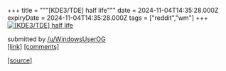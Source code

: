 +++
title = """[KDE3/TDE] half life"""
date = 2024-11-04T14:35:28.000Z
expiryDate = 2024-11-04T14:35:28.000Z
tags = ["reddit","wm"]
+++
[![[KDE3/TDE] half life](https://preview.redd.it/vpwyks7mbwyd1.png?width=640&crop=smart&auto=webp&s=6198782b39cb96e914c3fa43cb57ad08eb47d8a8 "[KDE3/TDE] half life")](https://www.reddit.com/r/unixporn/comments/1gjfov0/kde3tde_half_life/)

submitted by [/u/WindowsUserOG](https://www.reddit.com/user/WindowsUserOG)  
[\[link\]](https://i.redd.it/vpwyks7mbwyd1.png) [\[comments\]](https://www.reddit.com/r/unixporn/comments/1gjfov0/kde3tde_half_life/)

[[source]](https://www.reddit.com/r/unixporn/comments/1gjfov0/kde3tde_half_life/)
